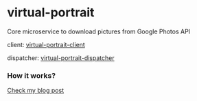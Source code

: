 # virtual-portrait
Core microservice to download pictures from Google Photos API

client: [virtual-portrait-client](https://github.com/albertollamaso/virtual-portrait-client)

dispatcher: [virtual-portrait-dispatcher](https://github.com/albertollamaso/virtual-portrait-dispatcher)

### How it works?
[Check my blog post](https://www.wecloudpro.com/2020/05/17/virtual-portrait-part-I.html)